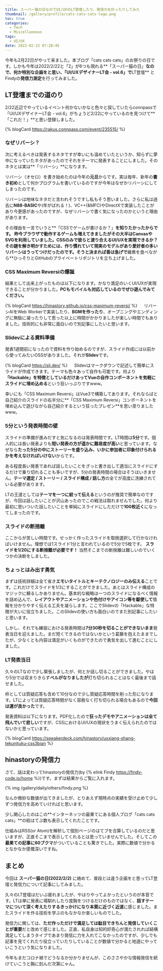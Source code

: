 ```yaml
---
title: スーパー猫の日なのでUI/UXのLT登壇したり、発信力を計ったりしてみた
thumbnail: /gallery/profile/cats-cats-cats-logo.png
toc: true
categories:
  - Tech
  - Miscellaneous
tags:
  - UI/UX
date: 2022-02-22 07:28:45
---
```

今年も2月22日がやって来ました。本ブログ「cats cats cats」のお祭りの日です。しかも今年は2022/2/22と「2」が6つも現れる**「スーパー猫の日」**なので、何か特別な企画をと思い、「UI/UXデザイナーLT会 - vol.6」で**LT登壇** とFindyの**発信力測定**を行ってみました。

<!-- more -->

## LT登壇までの道のり

2/22近辺でやっているイベント何かないかなと色々と探していたらconnpassで「UI/UXデザイナーLT会 - vol.6」がちょうど2/22にやっているのを見つけて**「これだ！」**と思い登録しました。

{% blogCard https://rakus.connpass.com/event/235515/ %}

### なぜリバーシ？

次に考えるべきは発表するネタですが幸いにも温めていたというか、知らずに夢中になっていたネタがあったのでそれをテーマに発表することにしました。そのネタとは実は**「リバーシ」**になります。

リバーシ（オセロ）を書き始めたのは今年の**元旦**からです。実は毎年、新年の**書き初め**として何かプログラムを書いているのですが今年はなぜかリバーシにしてしまったのです。

リバーシは地味なネタだと言われそうですし私もそう思いました。さらに私は過去に**N88-BASIC**や(年がばれる！)、VC++(&MFC)やDirectXで実装したことがあり今更感があったのですが、なぜリバーシで書く気になったのかというと理由があります。

その理由を一言でいうと**「CSSでゲームが書けるか？」**を知りたかったからです。 昨今ブラウザで動作するゲームも増えてきましたがその大半はCanvasやSVGを利用していました。**CSSのみで彼らと渡り合えるUI/UXを実現できるか？** その謎を解き明かすためには、作り慣れていて現実のモデルがあり愛好者の多いリバーシはうってつけだったのです。そうと決まれば善は急げで**雑煮を食べながら**ひっそりとGitHubのプライベートリポジトリを立ち上げました。

### CSS Maximum Reversiの爆誕

結果として出来上がったものは以下になります。かなり満足のいくUI/UXが実現できることが分かりました。**PCもモバイルも対応しているのでぜひ遊んでみてください。**

{% blogCard https://hinastory.github.io/css-maximum-reversi/ %}
　
リバーシAIをWeb Workerで実装したり、**BGMを作ったり**、オープニングやエンディングに無駄に凝ったりして思った以上に時間がかかりましたが楽しい時間でもありました。技術的にも非常に面白いので別記事にしたいと思います。

### Slidevによる資料準備

発表1週間前になったので資料を作り始めるのですが、スライド作成には以前から使ってみたいOSSがありました。それが**Slidev**です。

{% blogCard https://sli.dev/ %}
　
Slidevはマークダウンで記述して簡単にスライドが作成できます。テーマも色々あって自作も可能です。何より **「Hackable」**を特徴としているだけあって**Vueの自作コンポーネントを気軽にスライドに埋め込める**という狂いっぷりですwww。

 幸いにも「CSS Maximum Reversi」はVue3で構築してあります。それならばと自己紹介のスライドの右半分に**「CSS Maximum Reversi」コンポーネントを埋め込んで遊びながら自己紹介するという狂ったプレゼン**を思い至りましたwww。

### 5分という発表時間の壁

スライドの準備が進みだすと気になるのは発表時間です。LT時間は**5分**です。個人的には長い発表よりも**短い発表の方が遥かに難易度が高い**と思っています。なぜなら**たった5分の中にストーリーを盛り込み、いかに参加者に印象付けられるかを考えなければいけない**からです。

ある程度長い発表であれば話したいことをざっと書き出して適当にスライドにするだけで乗り切れることも多いですが、5分の発表時間の場合はそうはいきません。**テーマ選定 / ストーリー / スライド構成 / 話し方**の全てが高度に洗練されている必要があります。

LTの王道としては**テーマを一つに絞って伝える**というのが推奨で簡単なのですが、今回は話したいことが沢山あったのでこの戦法は取れませんでした。何より最初に思いついた話したいことを単純にスライドにしただけで**100枚近く**になってしまったのです。

### スライドの断捨離

ここからが苦しい時間です。せっかく作ったスライドを取捨選択して行かなければいけません。理想では1スライド1分と言われているので5分で5枚です。 **スライドを1/20にする断捨離が必要です！** 当然そこまでの断捨離は難しいのでいくつかの決断をしました。

### ちょっとはみ出す勇気

まずは技術詳細は全て省き**エモいタイトルとキーテクノロジーのみ伝える**ことです。これだけでスライドを1/3にすることができました。あとはスライド構成のマジックに頼るしかありません。基本的な戦略は一つのスライドになるべく情報を詰め込んで、**レイアウトやアニメーションや色付けやアイコン等を駆使して**情報を分かりやすく伝える工夫を凝らします。ここでSlidevの「Hackable」な特徴が大いに役立ちました。このSlidevの使い方も面白いのでまた別記事にしたいと思います。

しかし、それでも練習における発表時間は**7分30秒を切ることができないまま**発表当日を迎えました。まだ短くできるのではないかという葛藤を抱えたままでしたが、少なくとも内容は満足がいくものができたので勇気を出して進むことにしました。

### LT発表当日

久々のLTなので少し緊張しましたが、何とか話し切ることができました。やはり5分では収まりきらず**ベルがなりましたが**打ち切られることはなく最後まで話せました。

枠としては質疑応答も含めて10分なので少し質疑応答時間を削った形になります。LTによっては質疑応答時間がなく容赦なく打ち切られる場合もあるので**今回は運が良かった**です。

発表資料は以下になります。PDF化したので**狂ったデモやアニメーションは全て飛んでいて悲しい**ですが、CSSにおけるUI/UXの現状をうまく伝えられたのではないかと思っています。

{% blogCard https://speakerdeck.com/hinastory/uxxiang-shang-tekunituku-css3bian %}

## hinastoryの発信力

さて、話は変わってhinastoryの発信力(by {% elink Findy https://findy-code.io/home %})です。まずは結果からご覧に入れます。

{% img /gallery/daily/others/findy.png %}

なんか微妙な数値が出てきましたが、とりあえず現時点の実績を受け止めて少しずつ発信力を高めていければと思います。

少し関心したのはこの**インターネッツの最果てにある個人ブログ「cats cats cats」**の総はてぶ数も表示してくれたことです。

仕組みはRSS(or Atom)を解析して個別ページのはてブを合算しているのだと思いますが、正直そこまで表示してくれるとは思っていませんでした。そしてこの**最果ての記事に60ブクマ**がついていることも驚きでした。実際に数値で分かるとなかなか感慨深いですね。

## まとめ

今回は **スーパー猫の日(2022/2/2)** に絡めて、普段とは違う企画をと思ってLT登壇と発信力について記事にしてみました。

久々のLT登壇はだいぶ疲れましたが、やはりやってよかったというのが本音です。LTは単に発表に場馴れしたり度胸をつけるだけのものではなく、**話すテーマについて深く考えたりするきっかけになり本質に近づく近道**に感じました。またスライドを作る技術を学ぶのもなかなか楽しいものでした。

発信力に関しては、**ただ作っただけで満足しては駄目できちんと発信していくことが重要**だと改めて感じました。正直、私自身は知的好奇心が満たされれば結構満足してしまうタイプであまり発信に力を入れてこなかったのですが、少しでも記事を見てくれたり役立っていたりしていることが数値で分かると地道にやっていこうという気になりました。

今年もまだコロナ禍でどうなるか分かりませんが、このささやかな情報発信を続けていこうと胸に刻んだ次第にゃん。
